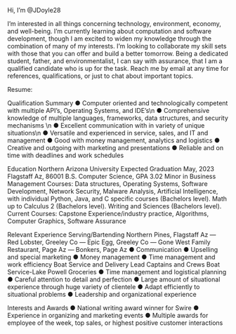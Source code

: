 Hi, I’m @JDoyle28

I’m interested in all things concerning technology, environment, economy, and well-being. I’m currently learning about computation and software development, though I am excited to widen my knowledge through the combination of many of my interests. I’m looking to collaborate my skill sets with those that you can offer and build a better tomorrow. Being a dedicated student, father, and environmentalist, I can say with assurance, that I am a qualified candidate who is up for the task. Reach me by email at any time for references, qualifications, or just to chat about important topics.


Resume:

Qualification Summary
● Computer oriented and technologically competent with multiple API’s, Operating Systems, and IDE’s\n
● Comprehensive knowledge of multiple languages, frameworks, data structures, and security mechanisms \n
● Excellent communication with in variety of unique situations\n
● Versatile and experienced in service, sales, and IT and management
● Good with money management, analytics and logistics
● Creative and outgoing with marketing and presentations
● Reliable and on time with deadlines and work schedules

Education
Northern Arizona University Expected Graduation May, 2023 Flagstaff Az, 86001 B.S. Computer Science, GPA 3.02
Minor in Business Management
Courses:
Data structures, Operating Systems, Software Development, Network Security, Malware Analysis, Artificial Intelligence, with individual Python, Java, and C specific courses (Bachelors level). Math up to Calculus 2 (Bachelors level). Writing and Sciences (Bachelors level).
Current Courses:
Capstone Experience/industry practice, Algorithms, Computer Graphics, Software Assurance

Relevant Experience
    Serving/Bartending
    Northern Pines, Flagstaff Az — Red Lobster, Greeley Co — Epic Egg, Greeley Co — Gone West Family Restaurant, Page Az — Bonkers, Page Az
● Communication
● Upselling and special marketing
● Money management
● Time management and work efficiency
    Boat Service and Delivery Lead
    Captains and Crews Boat Service-Lake Powell Groceries
● Time management and logistical planning
● Careful attention to detail and perfection
● Large amount of situational experience through huge variety of clientele ● Adapt efficiently to situational problems
● Leadership and organizational experience

Interests and Awards
● National writing award winner for Swire
● Experience in organizing and marketing events
● Multiple awards for employee of the week, top sales, or highest positive customer interactions
